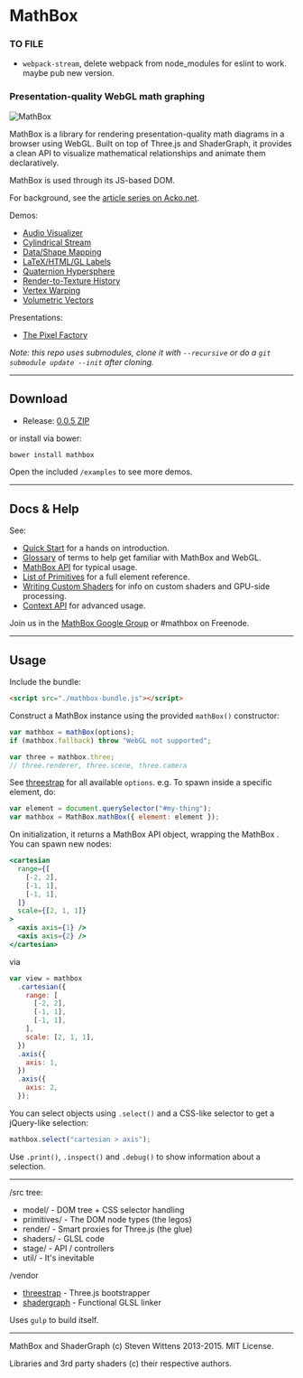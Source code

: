# MathBox

### TO FILE

- `webpack-stream`, delete webpack from node_modules for eslint to work. maybe pub new version.

### Presentation-quality WebGL math graphing

![MathBox](http://acko.net/files/mathbox2/cover1.jpg)

MathBox is a library for rendering presentation-quality math diagrams in a browser using WebGL. Built on top of Three.js and ShaderGraph, it provides a clean API to visualize mathematical relationships and animate them declaratively.

MathBox is used through its JS-based DOM.

For background, see the [article series on Acko.net](http://acko.net/blog/mathbox2/).

Demos:

- [Audio Visualizer](http://acko.net/files/mathbox2/iframe-readyornot.html)
- [Cylindrical Stream](http://acko.net/files/mathbox2/iframe-cylindrical-stream.html)
- [Data/Shape Mapping](http://acko.net/files/mathbox2/iframe-lineup.html)
- [LaTeX/HTML/GL Labels](http://acko.net/files/mathbox2/iframe-labels.html)
- [Quaternion Hypersphere](http://acko.net/files/mathbox2/iframe-quat.html)
- [Render-to-Texture History](http://acko.net/files/mathbox2/iframe-rtt-history.html)
- [Vertex Warping](http://acko.net/files/mathbox2/iframe-vertex.html)
- [Volumetric Vectors](http://acko.net/files/mathbox2/iframe-volume.html)

Presentations:

- [The Pixel Factory](http://acko.net/files/gltalks/pixelfactory/online.html#0)

_Note: this repo uses submodules, clone it with `--recursive` or do a `git submodule update --init` after cloning._

---

## Download

- Release: [0.0.5 ZIP](http://acko.net/files/mathbox2/mathbox-0.0.5.zip)

or install via bower:

```bash
bower install mathbox
```

Open the included `/examples` to see more demos.

---

## Docs & Help

See:

- [Quick Start](docs/intro.md) for a hands on introduction.
- [Glossary](docs/glossary.md) of terms to help get familiar with MathBox and WebGL.
- [MathBox API](docs/api.md) for typical usage.
- [List of Primitives](docs/primitives.md) for a full element reference.
- [Writing Custom Shaders](docs/shaders.md) for info on custom shaders and GPU-side processing.
- [Context API](docs/context.md) for advanced usage.

Join us in the [MathBox Google Group](https://groups.google.com/forum/#!forum/mathbox) or #mathbox on Freenode.

---

## Usage

Include the bundle:

```html
<script src="./mathbox-bundle.js"></script>
```

Construct a MathBox instance using the provided `mathBox()` constructor:

```javascript
var mathbox = mathBox(options);
if (mathbox.fallback) throw "WebGL not supported";

var three = mathbox.three;
// three.renderer, three.scene, three.camera
```

See [threestrap](https://github.com/unconed/threestrap) for all available `options`. e.g. To spawn inside a specific element, do:

```javascript
var element = document.querySelector("#my-thing");
var mathbox = MathBox.mathBox({ element: element });
```

On initialization, it returns a MathBox API object, wrapping the MathBox <root>. You can spawn new nodes:

```jsx
<cartesian
  range={[
    [-2, 2],
    [-1, 1],
    [-1, 1],
  ]}
  scale={[2, 1, 1]}
>
  <axis axis={1} />
  <axis axis={2} />
</cartesian>
```

via

```javascript
var view = mathbox
  .cartesian({
    range: [
      [-2, 2],
      [-1, 1],
      [-1, 1],
    ],
    scale: [2, 1, 1],
  })
  .axis({
    axis: 1,
  })
  .axis({
    axis: 2,
  });
```

You can select objects using `.select()` and a CSS-like selector to get a jQuery-like selection:

```javascript
mathbox.select("cartesian > axis");
```

Use `.print()`, `.inspect()` and `.debug()` to show information about a selection.

---

/src tree:

- model/ - DOM tree + CSS selector handling
- primitives/ - The DOM node types (the legos)
- render/ - Smart proxies for Three.js (the glue)
- shaders/ - GLSL code
- stage/ - API / controllers
- util/ - It's inevitable

/vendor

- [threestrap](https://github.com/unconed/threestrap) - Three.js bootstrapper
- [shadergraph](https://github.com/unconed/shadergraph) - Functional GLSL linker

Uses `gulp` to build itself.

---

MathBox and ShaderGraph (c) Steven Wittens 2013-2015. MIT License.

Libraries and 3rd party shaders (c) their respective authors.
